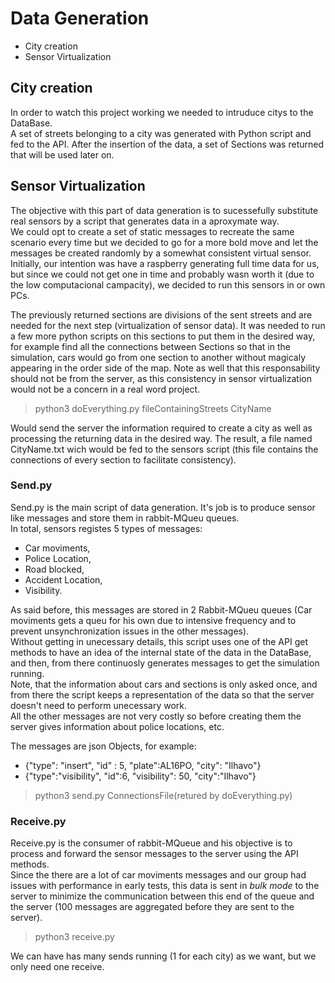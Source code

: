 # Data Generation  

- City creation  
- Sensor Virtualization  

## City creation  

In order to watch this project working we needed to intruduce citys to the DataBase.  
A set of streets belonging to a city was generated with Python script and fed to the API. After the insertion of the data, a set of Sections was returned that will be used later on.  

## Sensor Virtualization  

The objective with this part of data generation is to sucessefully substitute real sensors by a script that generates data in a aproxymate way.  
We could opt to create a set of static messages to recreate the same scenario every time but we decided to go for a more bold move and let the messages be created randomly by a somewhat consistent virtual sensor.  
Initially, our intention was have a raspberry generating full time data for us, but since we could not get one in time and probably wasn worth it (due to the low computacional campacity), we decided to run this sensors in or own PCs.  

The previously returned sections are divisions of the sent streets and are needed for the next step (virtualization of sensor data). It was needed to run a few more python scripts on this sections to put them in the desired way, for example find all the connections between Sections so that in the simulation, cars would go from one section to another without magicaly appearing in the order side of the map. Note as well that this responsability should not be from the server, as this consistency in sensor virtualization would not be a concern in a real word project.  

>python3 doEverything.py fileContainingStreets CityName  

Would send the server the information required to create a city as well as processing the returning data in the desired way. The result, a file named CityName.txt wich would be fed to the sensors script (this file contains the connections of every section to facilitate consistency).  

### Send.py

Send.py is the main script of data generation. It's job is to produce sensor like messages and store them in rabbit-MQueu queues.  
In total, sensors registes 5 types of messages:  

- Car moviments,
- Police Location,
- Road blocked,
- Accident Location,
- Visibility.  

As said before, this messages are stored in 2 Rabbit-MQueu queues (Car moviments gets a queu for his own due to intensive frequency and to prevent unsynchronization issues in the other messages).  
Without getting in unecessary details, this script uses one of the API get methods to have an idea of the internal state of the data in the DataBase, and then, from there continuosly generates messages to get the simulation running.  
Note, that the information about cars and sections is only asked once, and from there the script keeps a representation of the data so that the server doesn't need to perform unecessary work.  
All the other messages are not very costly so before creating them the server gives information about police locations, etc.

The messages are json Objects, for example:

- {"type": "insert", "id" : 5, "plate":AL16PO, "city": "Ilhavo"}
- {"type":"visibility", "id":6, "visibility": 50, "city":"Ilhavo"}

>python3 send.py ConnectionsFile(retured by doEverything.py)  

### Receive.py

Receive.py is the consumer of rabbit-MQueue and his objective is to process and forward the sensor messages to the server using the API methods.  
Since the there are a lot of car moviments messages and our group had issues with performance in early tests, this data is sent in *bulk mode* to the server to minimize the communication between this end of the queue and the server (100 messages are aggregated before they are sent to the server).

>python3 receive.py  

We can have has many sends running (1 for each city) as we want, but we only need one receive.